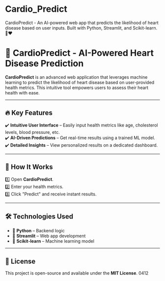 # Cardio_Predict
CardioPredict - An AI-powered web app that predicts the likelihood of heart disease based on user inputs. Built with Python, Streamlit, and Scikit-learn. 🚀❤️

# **🚀 CardioPredict - AI-Powered Heart Disease Prediction**  

**CardioPredict** is an advanced web application that leverages machine learning to predict the likelihood of heart disease based on user-provided health metrics. This intuitive tool empowers users to assess their heart health with ease.  

---

## 🔥 **Key Features**  
✔️ **Intuitive User Interface** – Easily input health metrics like age, cholesterol levels, blood pressure, etc.  
✔️ **AI-Driven Predictions** – Get real-time results using a trained ML model.  
✔️ **Detailed Insights** – View personalized results on a dedicated dashboard.  

---

## 🎯 **How It Works**  
1️⃣ Open **CardioPredict**.  
2️⃣ Enter your health metrics.  
3️⃣ Click "Predict" and receive instant results.  

---

## 🛠 **Technologies Used**  
- 🐍 **Python** – Backend logic  
- 🎨 **Streamlit** – Web app development  
- 🤖 **Scikit-learn** – Machine learning model  

---

## 📜 License  
This project is open-source and available under the **MIT License**.  0412





